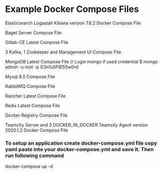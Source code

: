 # Example Docker Compose Files

Elasticsearch Logastah Kibana version 7.6.2 Docker Compose File

Baget Server Compose File

Gitlab-CE Latest Compose File

3 Kafka, 1 Zookeeper and Management UI Compose File

MongoDB Latest Compose File // Login mongo if used credential $ mongo admin -u root -p G3n1u5P@55w0rd

Mysql 8.0  Compose File

RabbitMQ Compose File

Rancher Latest Compose File

Redis Latest Compose File

Docker Registry Compose File

Teamcity Server and 3 DOCKER_IN_DOCKER Teamcity Agent version  2020.1.2 Docker Compose File


### To setup an application create docker-compose.yml file copy yaml paste into your docker-compose.yml and save it. Then run following command
docker-compose up -d
